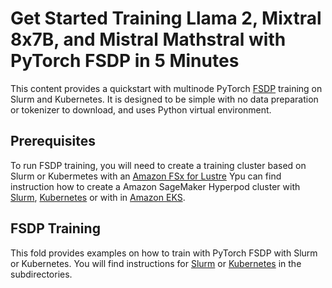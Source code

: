 # Get Started Training Llama 2, Mixtral 8x7B, and Mistral Mathstral with PyTorch FSDP in 5 Minutes

This content provides a quickstart with multinode PyTorch [FSDP](https://pytorch.org/tutorials/intermediate/FSDP_tutorial.html) training on Slurm and Kubernetes.
It is designed to be simple with no data preparation or tokenizer to download, and uses Python virtual environment.

## Prerequisites

To run FSDP training, you will need to create a training cluster based on Slurm or Kubermetes with an [Amazon FSx for Lustre](https://docs.aws.amazon.com/fsx/latest/LustreGuide/what-is.html)
Ypu can find instruction how to create a Amazon SageMaker Hyperpod cluster with [Slurm](https://catalog.workshops.aws/sagemaker-hyperpod/en-US), [Kubernetes](https://catalog.workshops.aws/sagemaker-hyperpod-eks/en-US) or with in [Amazon EKS](../../1.architectures).

## FSDP Training

This fold provides examples on how to train with PyTorch FSDP with Slurm or Kubernetes.
You will find instructions for [Slurm](slurm) or [Kubernetes](kubernetes) in the subdirectories.